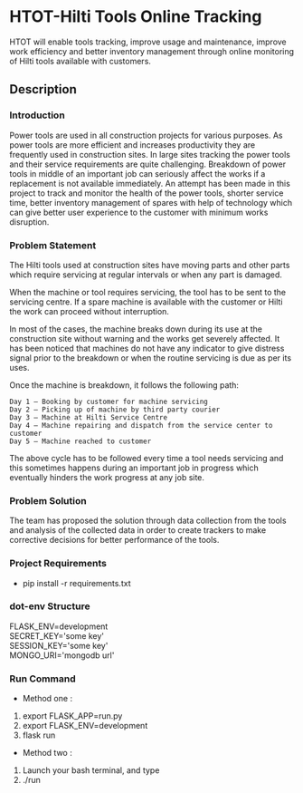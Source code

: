 # HTOT-Hilti Tools Online Tracking

HTOT will enable tools tracking, improve usage and maintenance, improve work efficiency and better inventory management through online monitoring of Hilti tools available with customers.

## Description

### Introduction
Power tools are used in all construction projects for various purposes. As power tools are more efficient and increases productivity they are frequently used in construction sites. In large sites tracking the power tools and their service requirements are quite challenging. Breakdown of power tools in middle of an important job can seriously affect the works if a replacement is not available immediately. An attempt has been made in this project to track and monitor the health of the power tools, shorter service time, better inventory management of spares with help of technology which can give better user experience to the customer with minimum works disruption.

### Problem Statement
The Hilti tools used at construction sites have moving parts and other parts which require servicing at regular intervals or when any part is damaged. 

When the machine or tool requires servicing, the tool has to be sent to the servicing centre. If a spare machine is available with the customer or Hilti the work can proceed without interruption. 

In most of the cases, the machine breaks down during its use at the construction site without warning and the works get severely affected. It has been noticed that machines do not have any indicator to give distress signal prior to the breakdown or when the routine servicing is due as per its uses.

Once the machine is breakdown, it follows the following path:

    Day 1 – Booking by customer for machine servicing
    Day 2 – Picking up of machine by third party courier
    Day 3 – Machine at Hilti Service Centre 
    Day 4 – Machine repairing and dispatch from the service center to customer
    Day 5 – Machine reached to customer
The above cycle has to be followed every time a tool needs servicing and this sometimes happens during an important job in progress which eventually hinders the work progress at any job site.

### Problem Solution
The team has proposed the solution through data collection from the tools and analysis of the collected data in order to create trackers to make corrective decisions for better performance of the tools.

### Project Requirements
* pip install -r requirements.txt

### dot-env Structure
FLASK_ENV=development<br>
SECRET_KEY='some key'<br>
SESSION_KEY='some key'<br>
MONGO_URI='mongodb url'

### Run Command
* Method one :
1. export FLASK_APP=run.py
2. export FLASK_ENV=development
3. flask run

* Method two :
1. Launch your bash terminal, and type
2. ./run
<br>